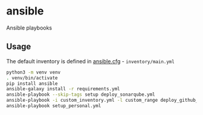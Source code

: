 # ansible

Ansible playbooks

## Usage

The default inventory is defined in [ansible.cfg] - `inventory/main.yml`

```bash
python3 -m venv venv
. venv/bin/activate
pip install ansible
ansible-galaxy install -r requirements.yml
ansible-playbook --skip-tags setup deploy_sonarqube.yml
ansible-playbook -i custom_inventory.yml -l custom_range deploy_github_runner.yml
ansible-playbook setup_personal.yml
```

<!-- internal links -->

[ansible.cfg]: ./ansible.cfg
